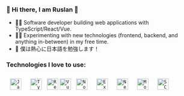 ### 👋 Hi there, I am Ruslan 👋 

- 👩‍💻 Software developer building web applications with TypeScript/React/Vue.
- ✍🏻 Experimenting with new technologies (frontend, backend, and anything in-between) in my free time.
- 🎌 僕は熱心に日本語を勉強します！


### Technologies I love to use:
<code><img style="margin: 10px" src="https://api.iconify.design/logos:javascript.svg" alt="JavaScript" height="30" title="JavaScript" /></code>
<code><img style="margin: 10px" src="https://api.iconify.design/logos/typescript-icon.svg" alt="TypeScript" height="30" title="TypeScript" /></code>
<code><img style="margin 10px" src="https://api.iconify.design/vscode-icons:file-type-reactjs.svg" alt="ReactJS" height="30" title="React" /></code>
<code><img style="margin 10px" src="https://api.iconify.design/logos:vue.svg" alt="Vue" height="30" title="VueJS" /></code>
<code><img style="margin: 10px" src="https://api.iconify.design/logos:nodejs.svg" alt="Node" height="30" title="Node.js" /></code>
<code><img style="margin: 10px" src="https://api.iconify.design/logos:express.svg" alt="Express" height="30" title="Express.js" /></code>
<code><img style="margin: 10px" src="https://api.iconify.design/logos/nestjs.svg" alt="NestJS" height="30" title="NestJS" /></code>
<code><img style="margin: 10px" src="https://api.iconify.design/vscode-icons:file-type-mongo.svg" alt="Mongo" height="30" title="MongoDB" /></code>
<code><img style="margin: 10px" src="https://api.iconify.design/vscode-icons:file-type-scss.svg" alt="SCSS" height="30" title="SCSS" /></code>
